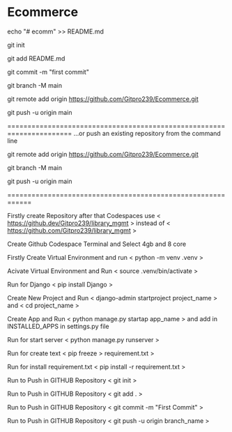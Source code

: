 # Ecommerce

echo "# ecomm" >> README.md

git init

git add README.md

git commit -m "first commit"

git branch -M main

git remote add origin https://github.com/Gitpro239/Ecommerce.git

git push -u origin main

======================================================================
…or push an existing repository from the command line

git remote add origin https://github.com/Gitpro239/Ecommerce.git

git branch -M main

git push -u origin main

============================================================

Firstly create Repository after that Codespaces use < https://github.dev/Gitpro239/library_mgmt > instead of < https://github.com/Gitpro239/library_mgmt >

Create Github Codespace Terminal and Select 4gb and 8 core

Firstly Create Virtual Environment and run < python -m venv .venv >

Acivate Virtual Environment and Run < source .venv/bin/activate >

Run for Django < pip install Django >

Create New Project and Run < django-admin startproject project_name > and < cd project_name >

Create App and Run < python manage.py startap app_name > and add in INSTALLED_APPS in settings.py file

Run for start server < python manage.py runserver >

Run for create text < pip freeze > requirement.txt >

Run for install requirement.txt < pip install -r requirement.txt >

Run to Push in GITHUB Repository < git init >

Run to Push in GITHUB Repository < git add . >

Run to Push in GITHUB Repository < git commit -m "First Commit" >

Run to Push in GITHUB Repository < git push -u origin branch_name >
